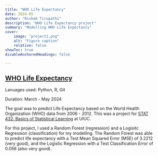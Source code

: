 ```yaml
---
title: "WHO Life Expectancy"
date: 2024-05
author: "Rishab Tirupathi"
description: "WHO Life Expectancy project" 
summary: "Modelling WHO Life Expectancy" 
cover:
    image: "project1.png"
    alt: "Figure caption"
    relative: false
showToc: true
disableAnchoredHeadings: false

---
```

## [WHO Life Expectancy](https://github.com/rishab-t0910/who_life_expectancy)
Lanuages used: Python, R, Git

Duration: March - May 2024

The goal was to predict Life Expectancy based on the World Health Organization (WHO) data from 2006 - 2012. This was a project for [STAT 432: Basics of Statistical Learning](https://courses.illinois.edu/schedule/2024/spring/STAT/432) at UIUC. 

For this project, I used a Random Forest (regression) and a Logisitc Regression (classification) for my modelling. The Random Forest was able to predict life expectancy with a Test Mean Squared Error (MSE) of 3.2212 (very good), and the Logistic Regression with a Test Classification Error of 0.056 (also very good). 
